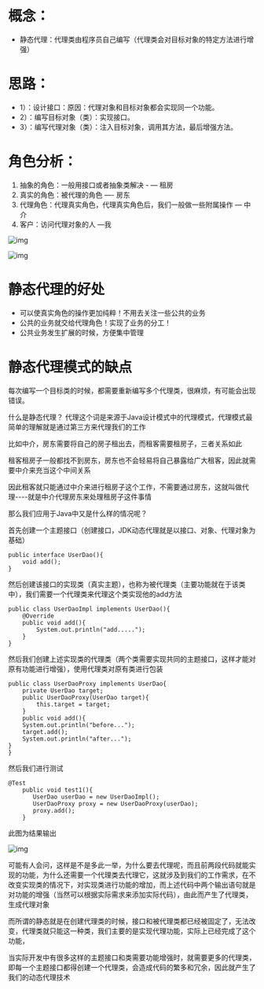 # 概念：

- 静态代理：代理类由程序员自己编写（代理类会对目标对象的特定方法进行增强）

# 思路：

- 1）：设计接口：原因：代理对象和目标对象都会实现同一个功能。
- 2）：编写目标对象（类）：实现接口。
- 3）：编写代理对象（类）：注入目标对象，调用其方法，最后增强方法。





# 角色分析：

1. 抽象的角色：一般用接口或者抽象类解决 - — 租房
2. 真实的角色：被代理的角色 —- 房东
3. 代理角色：代理真实角色，代理真实角色后，我们一般做一些附属操作 — 中介
4. 客户：访问代理对象的人 —我

![img](https://xue-online.oss-cn-hangzhou.aliyuncs.com/uPic/20220803/1659512790_6b5I7v.png) 

 ![img](https://xue-online.oss-cn-hangzhou.aliyuncs.com/uPic/20220803/1659512790_T7gwcZ.png)

# 静态代理的好处

- 可以使真实角色的操作更加纯粹！不用去关注一些公共的业务
- 公共的业务就交给代理角色！实现了业务的分工！
- 公共业务发生扩展的时候，方便集中管理





# 静态代理模式的缺点

每次编写一个目标类的时候，都需要重新编写多个代理类，很麻烦，有可能会出现错误。













什么是静态代理？
代理这个词是来源于Java设计模式中的代理模式，代理模式最简单的理解就是通过第三方来代理我们的工作

比如中介，房东需要将自己的房子租出去，而租客需要租房子，三者关系如此

租客租房子一般都找不到房东，房东也不会轻易将自己暴露给广大租客，因此就需要中介来充当这个中间关系

因此租客就只能通过中介来进行租房子这个工作，不需要通过房东，这就叫做代理----就是中介代理房东来处理租房子这件事情

那么我们应用于Java中又是什么样的情况呢？

首先创建一个主题接口（创建接口，JDK动态代理就是以接口、对象、代理对象为基础）

```
public interface UserDao(){
    void add();
}
```

然后创建该接口的实现类（真实主题），也称为被代理类（主要功能就在于该类中），我们需要一个代理类来代理这个类实现他的add方法

```
public class UserDaoImpl implements UserDao(){
    @Override
    public void add(){
        System.out.println("add.....");
    }
}
```

然后我们创建上述实现类的代理类（两个类需要实现共同的主题接口，这样才能对原有功能进行增强），使用代理类对原有类进行包装

```
public class UserDaoProxy implements UserDao{
    private UserDao target;
    public UserDaoProxy(UserDao target){
        this.target = target;
    }
    public void add(){
    System.out.println("before...");
    target.add();
    System.out.println("after...");
}
}
```




然后我们进行测试

```
@Test
    public void test1(){
       UserDao userDao = new UserDaoImpl();
       UserDaoProxy proxy = new UserDaoProxy(userDao);
       proxy.add();
    }
```

此图为结果输出

 ![img](https://xue-online.oss-cn-hangzhou.aliyuncs.com/uPic/20220803/1659516824_SU8Ty8.png)

 

可能有人会问，这样是不是多此一举，为什么要去代理呢，而且前两段代码就能实现的功能，为什么还需要一个代理类去代理它，这就涉及到我们的工作需求，在不改变实现类的情况下，对实现类进行功能的增加，而上述代码中两个输出语句就是对功能的增强（当然可以根据实际需求来添加实际代码），由此而产生了代理类，生成代理对象

而所谓的静态就是在创建代理类的时候，接口和被代理类都已经被固定了，无法改变，代理类就只能这一种类，我们主要的是实现代理功能，实际上已经完成了这个功能，

当实际开发中有很多这样的主题接口和类需要功能增强时，就需要更多的代理类，即每一个主题接口都得创建一个代理类，会造成代码的繁多和冗余，因此就产生了我们的动态代理技术